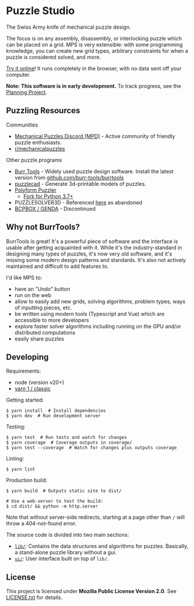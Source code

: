 # Puzzle Studio

The Swiss Army knife of mechanical puzzle design.

The focus is on any assembly, disassembly, or interlocking puzzle which can be
placed on a grid. MPS is very extensible: with some programming knowledge, you
can create new grid types, arbitrary constraints for when a puzzle is
considered solved, and more.

[Try it online](https://mbrown1413.github.io/Mechanical-Puzzle-Studio/)! It
runs completely in the browser, with no data sent off your computer.

**Note: This software is in early development.** To track progress, see the
[Planning Project](https://github.com/users/mbrown1413/projects/1/).


## Puzzling Resources

Communities
* [Mechanical Puzzles Discord (MPD)](https://discord.gg/H8qYN4uKCG) - Active community of friendly puzzle enthusiasts.
* [r/mechanicalpuzzles](https://www.reddit.com/r/mechanicalpuzzles/)

Other puzzle programs
* [Burr Tools](https://burrtools.sourceforge.net/) - Widely used puzzle design software. Install the latest version from [github.com/burr-tools/burrtools](https://github.com/burr-tools/burr-tools)
* [puzzlecad](https://github.com/aaron-siegel/puzzlecad) - Generate 3d-printable models of puzzles.
* [Polyform Puzzler](https://puzzler.sourceforge.net/)
  * [Fork for Python 3.7+](https://github.com/johnrudge/puzzler)
* PUZZLESOLVER3D - Referenced [here](https://burrtools.sourceforge.net/gui-doc/Prologue.html) as abandoned
* [BCPBOX / GENDA](https://billcutlerpuzzles.com/stock/program.html) - Discontinued


## Why not BurrTools?

BurrTools is great! It's a powerful piece of software and the interface is
usable after getting acquainted with it. While it's the industry-standard in
designing many types of puzzles, it's now very old software, and it's missing
some modern design patterns and standards. It's also not actively maintained
and difficult to add features to.

I'd like MPS to:
* have an "Undo" button
* run on the web
* allow to easily add new grids, solving algorithms, problem types, ways of inputting pieces, etc.
* be written using modern tools (Typescript and Vue) which are accessible to more developers
* explore faster solver algorithms including running on the GPU and/or distributed computations
* easily share puzzles


## Developing

Requirements:
  * node (version v20+)
  * [yarn 1 / classic](https://classic.yarnpkg.com/en/docs/install)

Getting started:

    $ yarn install  # Install dependencies
    $ yarn dev  # Run development server

Testing:

    $ yarn test  # Run tests and watch for changes
    $ yarn coverage  # Coverage outputs in coverage/
    $ yarn test --coverage  # Watch for changes plus outputs coverage

Linting:

    $ yarn lint

Production build:

    $ yarn build  # Outputs static site to dist/

    # Use a web-server to test the build:
    $ cd dist/ && python -m http.server

Note that without server-side redirects, starting at a page other than `/` will
throw a 404-not-found error.

The source code is divided into two main sections:
  * [`lib/`](lib/): Contains the data structures and algorithms for puzzles. Basically, a stand-alone puzzle library without a gui.
  * [`ui/`](ui/): User interface built on top of `lib/`.


## License

This project is licensed under **Mozilla Public License Version 2.0**. See
[LICENSE.txt](LICENSE.txt) for details.